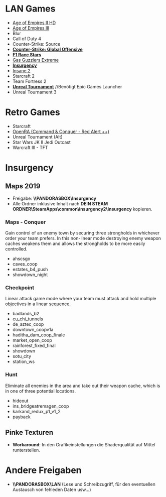 # LAN Games

- [Age of Empires II HD](https://store.steampowered.com/app/221380/Age_of_Empires_II_HD)
- [Age of Empires III](https://store.steampowered.com/app/105450/Age_of_Empires_III_Complete_Collection/)
- Blur
- Call of Duty 4
- Counter-Strike: Source
- **[Counter-Strike: Global Offensive](https://store.steampowered.com/app/730/CounterStrike_Global_Offensive/)**
- **[F1 Race Stars](https://store.steampowered.com/app/203680/F1_RACE_STARS/)**
- [Gas Guzzlers Extreme](https://store.steampowered.com/app/243800/Gas_Guzzlers_Extreme/)
- **[Insurgency](https://store.steampowered.com/app/222880/Insurgency/)**
- [Insane 2](https://store.steampowered.com/app/35320/Insane_2/)
- Starcraft 2
- Team Fortress 2
- **[Unreal Tournament](https://www.epicgames.com/unrealtournament/)** //Benötigt Epic Games Launcher
- Unreal Tournament 3

# Retro Games
- Starcraft
- [OpenRA (Command & Conquer - Red Alert ++)](https://www.openra.net)
- Unreal Tournament (Alt)
- Star Wars JK II Jedi Outcast
- Warcraft III - TFT

# Insurgency

## Maps 2019
- Freigabe: **\\\\PANDORASBOX\Insurgency**
- Alle Ordner inklusive Inhalt nach **DEIN STEAM ORDNER\SteamApps\common\insurgency2\insurgency** kopieren.

### Maps - Conquer
Gain control of an enemy town by securing three strongholds in whichever order your team prefers. In this non-linear mode destroying enemy weapon caches weakens them and allows the strongholds to be more easily controlled.
- ahscsgo
- caves_coop
- estates_b4_push
- showdown_night

### Checkpoint
Linear attack game mode where your team must attack and hold multiple objectives in a linear sequence.
- badlands_b2
- cu_chi_tunnels
- de_aztec_coop
- downtown_coopv1a
- haditha_dam_coop_finale
- market_open_coop
- rainforest_fixed_final
- showdown
- sotu_city
- station_ws

### Hunt
Eliminate all enemies in the area and take out their weapon cache, which is in one of three potential locations.
- hideout
- ins_bridgeatremagen_coop
- karkand_redux_p1_v1_2
- payback

## Pinke Texturen
- **Workaround**: In den Grafikeinstellungen die Shaderqualität auf Mittel runterstellen.

# Andere Freigaben
- **\\\\PANDORASBOX\LAN** (Lese und Schreibzugriff, für den eventuellen Austausch von fehleden Daten usw...)
